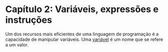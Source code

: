 # Capítulo 2: Variáveis, expressões e instruções

Um dos recursos mais eficientes de uma linguagem de programação é a capacidade de manipular variáveis. Uma [variável](09-glossario.md#variável) é um nome que se refere a um valor.
